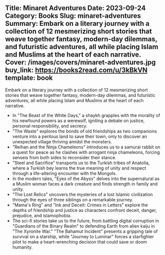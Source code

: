 Title: Minaret Adventures
Date: 2023-09-24
Category: Books
Slug: minaret-adventures
Summary: Embark on a literary journey with a collection of 12 mesmerizing short stories that weave together fantasy, modern-day dilemmas, and futuristic adventures, all while placing Islam and Muslims at the heart of each narrative.
Cover: /images/covers/minaret-adventures.jpg
buy_link: https://books2read.com/u/3kBkVN
template: book
---

Embark on a literary journey with a collection of 12 mesmerizing short stories that weave together fantasy, modern-day dilemmas, and futuristic adventures, all while placing Islam and Muslims at the heart of each narrative.

- In "The Beast of the White Days," a shaykh grapples with the morality of his newfound powers as a werewolf, igniting a debate on justice, personal responsibility, and secrecy.
- "The Waste" explores the bonds of old friendships as two companions venture into a perilous land to save their town, only to discover an unexpected village thriving amidst the monsters.
- "Reihan and the Ninja Chameleons" introduces us to a samurai rabbit on a quest for peace as he clashes with arrogant ninja chameleons, forcing senseis from both sides to reconsider their stance.
- "Steel and Sacrifice" transports us to the Turkish tribes of Anatolia, where a Turkish bey learns the true meaning of unity and respect through a life-altering encounter with the Mongols.
- In the modern tales, "Eyes of the Abyss" delves into the supernatural as a Muslim woman faces a dark creature and finds strength in family and unity.
- "The Lost Relics" uncovers the mysteries of a lost Islamic civilization through the eyes of three siblings on a remarkable journey.
- "Mama's Ring" and "Ink and Deceit: Crimes in Letters" explore the depths of friendship and justice as characters confront deceit, danger, prejudice, and islamophobia.
- The sci-fi stories take us to the future, from battling digital corruption in "Guardians of the Binary Realm" to defending Earth from alien kaiju in "The Xyronite War." "The Bahamut Incident" presents a gripping tale of survival on a starship, while "Journey to Luminar" forces a starfighter pilot to make a heart-wrenching decision that could save or doom humanity.
